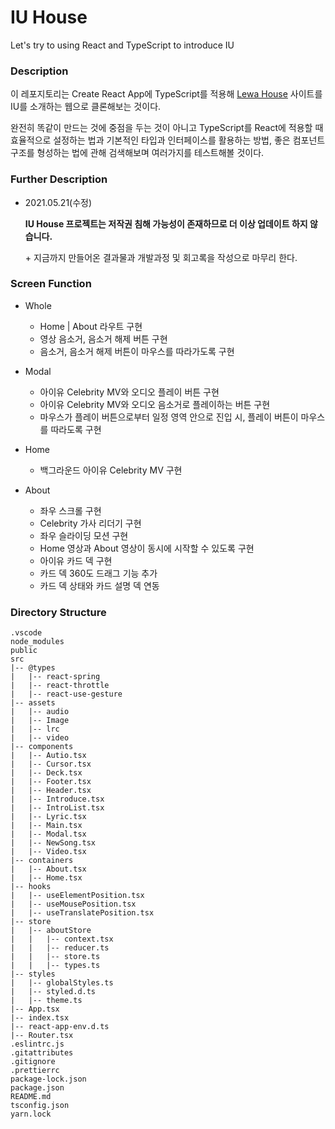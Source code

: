 # IU House

Let's try to using React and TypeScript to introduce IU

### Description

이 레포지토리는 Create React App에 TypeScript를 적용해 [Lewa House](https://lewahouse.com/) 사이트를 IU를 소개하는 웹으로 클론해보는 것이다.<br>

완전히 똑같이 만드는 것에 중점을 두는 것이 아니고 TypeScript를 React에 적용할 때 효율적으로 설정하는 법과 기본적인 타입과 인터페이스를 활용하는 방법, 좋은 컴포넌트 구조를 형성하는 법에 관해 검색해보며 여러가지를 테스트해볼 것이다.<br>

### Further Description

- 2021.05.21(수정)

  **IU House 프로젝트는 저작권 침해 가능성이 존재하므로 더 이상 업데이트 하지 않습니다.**

  \+ 지금까지 만들어온 결과물과 개발과정 및 회고록을 작성으로 마무리 한다.

### Screen Function

- Whole

  - Home | About 라우트 구현
  - 영상 음소거, 음소거 해제 버튼 구현
  - 음소거, 음소거 해제 버튼이 마우스를 따라가도록 구현

- Modal

  - 아이유 Celebrity MV와 오디오 플레이 버튼 구현
  - 아이유 Celebrity MV와 오디오 음소거로 플레이하는 버튼 구현
  - 마우스가 플레이 버튼으로부터 일정 영역 안으로 진입 시, 플레이 버튼이 마우스를 따라도록 구현

- Home

  - 백그라운드 아이유 Celebrity MV 구현

- About

  - 좌우 스크롤 구현
  - Celebrity 가사 리더기 구현
  - 좌우 슬라이딩 모션 구현
  - Home 영상과 About 영상이 동시에 시작할 수 있도록 구현
  - 아이유 카드 덱 구현
  - 카드 덱 360도 드래그 기능 추가
  - 카드 덱 상태와 카드 설명 덱 연동

### Directory Structure

```
.vscode
node_modules
public
src
|-- @types
|   |-- react-spring
|   |-- react-throttle
|   |-- react-use-gesture
|-- assets
|   |-- audio
|   |-- Image
|   |-- lrc
|   |-- video
|-- components
|   |-- Autio.tsx
|   |-- Cursor.tsx
|   |-- Deck.tsx
|   |-- Footer.tsx
|   |-- Header.tsx
|   |-- Introduce.tsx
|   |-- IntroList.tsx
|   |-- Lyric.tsx
|   |-- Main.tsx
|   |-- Modal.tsx
|   |-- NewSong.tsx
|   |-- Video.tsx
|-- containers
|   |-- About.tsx
|   |-- Home.tsx
|-- hooks
|   |-- useElementPosition.tsx
|   |-- useMousePosition.tsx
|   |-- useTranslatePosition.tsx
|-- store
|   |-- aboutStore
|   |   |-- context.tsx
|   |   |-- reducer.ts
|   |   |-- store.ts
|   |   |-- types.ts
|-- styles
|   |-- globalStyles.ts
|   |-- styled.d.ts
|   |-- theme.ts
|-- App.tsx
|-- index.tsx
|-- react-app-env.d.ts
|-- Router.tsx
.eslintrc.js
.gitattributes
.gitignore
.prettierrc
package-lock.json
package.json
README.md
tsconfig.json
yarn.lock
```
